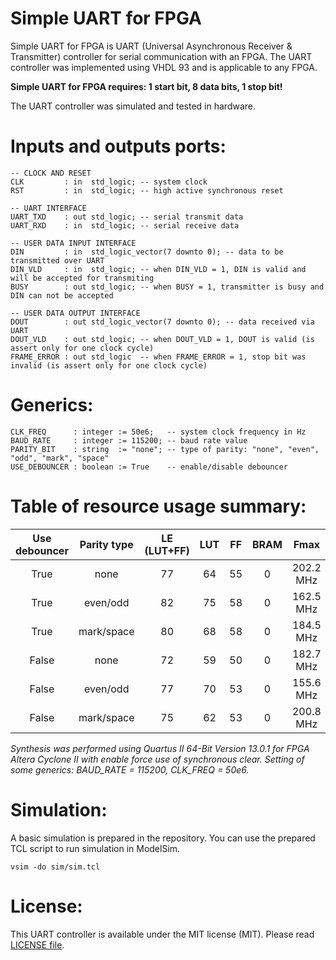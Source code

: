 # Simple UART for FPGA

Simple UART for FPGA is UART (Universal Asynchronous Receiver & Transmitter) controller for serial communication with an FPGA. The UART controller was implemented using VHDL 93 and is applicable to any FPGA.

**Simple UART for FPGA requires: 1 start bit, 8 data bits, 1 stop bit!**

The UART controller was simulated and tested in hardware.

# Inputs and outputs ports:

```
-- CLOCK AND RESET
CLK         : in  std_logic; -- system clock
RST         : in  std_logic; -- high active synchronous reset

-- UART INTERFACE
UART_TXD    : out std_logic; -- serial transmit data
UART_RXD    : in  std_logic; -- serial receive data

-- USER DATA INPUT INTERFACE
DIN         : in  std_logic_vector(7 downto 0); -- data to be transmitted over UART
DIN_VLD     : in  std_logic; -- when DIN_VLD = 1, DIN is valid and will be accepted for transmiting
BUSY        : out std_logic; -- when BUSY = 1, transmitter is busy and DIN can not be accepted

-- USER DATA OUTPUT INTERFACE
DOUT        : out std_logic_vector(7 downto 0); -- data received via UART
DOUT_VLD    : out std_logic; -- when DOUT_VLD = 1, DOUT is valid (is assert only for one clock cycle)
FRAME_ERROR : out std_logic  -- when FRAME_ERROR = 1, stop bit was invalid (is assert only for one clock cycle)
```

# Generics:

```
CLK_FREQ      : integer := 50e6;   -- system clock frequency in Hz
BAUD_RATE     : integer := 115200; -- baud rate value
PARITY_BIT    : string  := "none"; -- type of parity: "none", "even", "odd", "mark", "space"
USE_DEBOUNCER : boolean := True    -- enable/disable debouncer
```

# Table of resource usage summary:

Use debouncer | Parity type | LE (LUT+FF) | LUT | FF | BRAM | Fmax
:---:|:---:|:---:|:---:|:---:|:---:|:---:
True | none | 77 | 64 | 55 | 0 | 202.2 MHz
True | even/odd | 82 | 75 | 58 | 0 | 162.5 MHz
True | mark/space | 80 | 68 | 58 | 0 | 184.5 MHz
False | none | 72 | 59 | 50 | 0 | 182.7 MHz
False | even/odd | 77 | 70 | 53 | 0 | 155.6 MHz
False | mark/space | 75 | 62 | 53 | 0 | 200.8 MHz

*Synthesis was performed using Quartus II 64-Bit Version 13.0.1 for FPGA Altera Cyclone II with enable force use of synchronous clear. Setting of some generics: BAUD_RATE = 115200, CLK_FREQ = 50e6.*

# Simulation:

A basic simulation is prepared in the repository. You can use the prepared TCL script to run simulation in ModelSim.

```
vsim -do sim/sim.tcl
```

# License:

This UART controller is available under the MIT license (MIT). Please read [LICENSE file](LICENSE).
